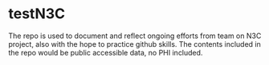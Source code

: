 # testN3C
The repo is used to document and reflect ongoing efforts from team on N3C project, also with the hope to practice github skills.
The contents included in the repo would be public accessible data, no PHI included.
